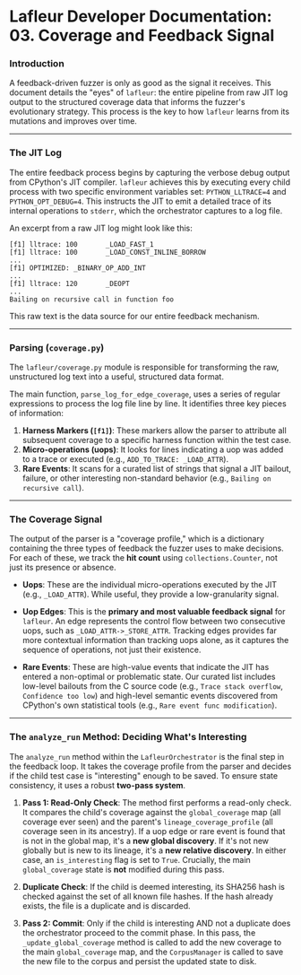 # Lafleur Developer Documentation: 03. Coverage and Feedback Signal

### Introduction

A feedback-driven fuzzer is only as good as the signal it receives. This document details the "eyes" of `lafleur`: the entire pipeline from raw JIT log output to the structured coverage data that informs the fuzzer's evolutionary strategy. This process is the key to how `lafleur` learns from its mutations and improves over time.

-----

### The JIT Log

The entire feedback process begins by capturing the verbose debug output from CPython's JIT compiler. `lafleur` achieves this by executing every child process with two specific environment variables set: `PYTHON_LLTRACE=4` and `PYTHON_OPT_DEBUG=4`. This instructs the JIT to emit a detailed trace of its internal operations to `stderr`, which the orchestrator captures to a log file.

An excerpt from a raw JIT log might look like this:

```text
[f1] lltrace: 100       _LOAD_FAST_1
[f1] lltrace: 100       _LOAD_CONST_INLINE_BORROW
...
[f1] OPTIMIZED: _BINARY_OP_ADD_INT
...
[f1] lltrace: 120       _DEOPT
...
Bailing on recursive call in function foo
```

This raw text is the data source for our entire feedback mechanism.

-----

### Parsing (`coverage.py`)

The `lafleur/coverage.py` module is responsible for transforming the raw, unstructured log text into a useful, structured data format.

The main function, `parse_log_for_edge_coverage`, uses a series of regular expressions to process the log file line by line. It identifies three key pieces of information:

1.  **Harness Markers (`[f1]`)**: These markers allow the parser to attribute all subsequent coverage to a specific harness function within the test case.
2.  **Micro-operations (uops)**: It looks for lines indicating a uop was added to a trace or executed (e.g., `ADD_TO_TRACE: _LOAD_ATTR`).
3.  **Rare Events**: It scans for a curated list of strings that signal a JIT bailout, failure, or other interesting non-standard behavior (e.g., `Bailing on recursive call`).

-----

### The Coverage Signal

The output of the parser is a "coverage profile," which is a dictionary containing the three types of feedback the fuzzer uses to make decisions. For each of these, we track the **hit count** using `collections.Counter`, not just its presence or absence.

  * **Uops**: These are the individual micro-operations executed by the JIT (e.g., `_LOAD_ATTR`). While useful, they provide a low-granularity signal.

  * **Uop Edges**: This is the **primary and most valuable feedback signal** for `lafleur`. An edge represents the control flow between two consecutive uops, such as `_LOAD_ATTR->_STORE_ATTR`. Tracking edges provides far more contextual information than tracking uops alone, as it captures the sequence of operations, not just their existence.

  * **Rare Events**: These are high-value events that indicate the JIT has entered a non-optimal or problematic state. Our curated list includes low-level bailouts from the C source code (e.g., `Trace stack overflow`, `Confidence too low`) and high-level semantic events discovered from CPython's own statistical tools (e.g., `Rare event func modification`).

-----

### The `analyze_run` Method: Deciding What's Interesting

The `analyze_run` method within the `LafleurOrchestrator` is the final step in the feedback loop. It takes the coverage profile from the parser and decides if the child test case is "interesting" enough to be saved. To ensure state consistency, it uses a robust **two-pass system**.

1.  **Pass 1: Read-Only Check**: The method first performs a read-only check. It compares the child's coverage against the `global_coverage` map (all coverage ever seen) and the parent's `lineage_coverage_profile` (all coverage seen in its ancestry). If a uop edge or rare event is found that is not in the global map, it's a **new global discovery**. If it's not new globally but is new to its lineage, it's a **new relative discovery**. In either case, an `is_interesting` flag is set to `True`. Crucially, the main `global_coverage` state is **not** modified during this pass.

2.  **Duplicate Check**: If the child is deemed interesting, its SHA256 hash is checked against the set of all known file hashes. If the hash already exists, the file is a duplicate and is discarded.

3.  **Pass 2: Commit**: Only if the child is interesting AND not a duplicate does the orchestrator proceed to the commit phase. In this pass, the `_update_global_coverage` method is called to add the new coverage to the main `global_coverage` map, and the `CorpusManager` is called to save the new file to the corpus and persist the updated state to disk.
